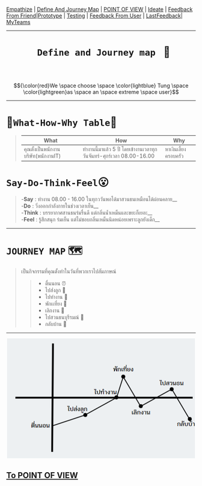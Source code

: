 [Empathize](https://github.com/LeoPonin/INT100-G2-02-2Na2Jai/blob/main/Tung/empathize.md) | [Define And Journey Map](https://github.com/LeoPonin/INT100-G2-02-2Na2Jai/blob/main/Tung/Define.md) | [POINT OF VIEW](https://github.com/LeoPonin/INT100-G2-02-2Na2Jai/blob/main/Tung/POV.md) | [Ideate](https://github.com/LeoPonin/INT100-G2-02-2Na2Jai/blob/main/Tung/Ideate.md) |  [ Feedback From Friend](https://github.com/LeoPonin/INT100-G2-02-2Na2Jai/blob/main/Tung/Feedback%20form%20friend.md)|[Prototype](https://github.com/LeoPonin/INT100-G2-02-2Na2Jai/blob/main/Tung/prototype.md) | [Testing](https://github.com/LeoPonin/INT100-G2-02-2Na2Jai/blob/main/Tung/Testing.md) | [Feedback From User](https://github.com/LeoPonin/INT100-G2-02-2Na2Jai/blob/main/Tung/Feedback%20from%20user.md) |  [LastFeedback](https://github.com/LeoPonin/INT100-G2-02-2Na2Jai/blob/main/Tung/Last%20feedback.md)| [MyTeams](https://github.com/LeoPonin/INT100-G2-02-2Na2Jai/blob/main/ourteam.md)



<hr>

# <h1 align = center> <code> Define and Journey map </code> :floppy_disk: <h1>
 
&emsp; $${\color{red}We \space choose \space \color{lightblue} Tung \space \color{lightgreen}as \space an \space extreme \space user}$$

<hr>

# 💠`What-How-Why Table`🚀
> |**What**|**How**|**Why**|
>|---|---|----|
>|คุณตั้งเป็นพนักงานบริษัท(พนักงานIT)|ทำงานนี้มาแล้ว 5 ปี โดยเข้างานเวลาทุกวันจันทร์-ศุกร์เวลา 08.00-16.00|หาเงินเลี้ยงครอบครัว|


# `Say-Do-Think-Feel`😮
> -**Say** : ทำงาน 08.00 - 16.00 ในทุกววันพอได้มาสวนธนเหมือนได้ผ่อนคลาย__  
> -**Do** : วิ่งออกกำลังกายในช่วงเวลาเย็น__  
> -**Think** : บรรยากาศสานธนร่มรื่นดี แต่กลิ่นน้ำเหม็นและขยะก็เยอะ__  
> -**Feel** : รู้สึกสนุก ร่มเย็น แต่ไม่ชอบกลิ่นเหม็นนิดหน่อยเพราะลูกยังเด็ก__  
<hr>

# `JOURNEY MAP` 🗺️
> เป็นกิจกรรมที่คุณตั้งทำในวันที่พวกเราไปสัมภาษณ์
>> - ตื่นนอน ⏰
>> - ไปส่่งลูก 👦
>> - ไปทำงาน 🏢
>> - พักเเที่ยง	🍔
>> - เลิกงาน 🚙
>> - ไปสวนธนบุรีรมณ์ 🚶 
>> - กลับบ้าน 🏡
<hr>

<p align = "center">
  <img src="/image/journey.png" alt="" width = 500px>
</p>

[To POINT OF VIEW](https://github.com/LeoPonin/INT100-G2-02-2Na2Jai/blob/main/Tung/POV.md)
------

